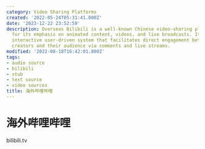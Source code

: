 ```yaml
---
category: Video Sharing Platforms
created: '2022-05-24T05:31:41.000Z'
date: '2023-12-22 23:52:59'
description: Overseas Bilibili is a well-known Chinese video-sharing platform, renowned
  for its emphasis on animated content, videos, and live broadcasts. It offers an
  interactive user-driven system that facilitates direct engagement between content
  creators and their audience via comments and live streams.
modified: '2022-08-18T16:42:01.800Z'
tags:
- audio source
- bilibili
- stub
- text source
- video sources
title: 海外哔哩哔哩
---
```


# 海外哔哩哔哩

bilibili.tv
